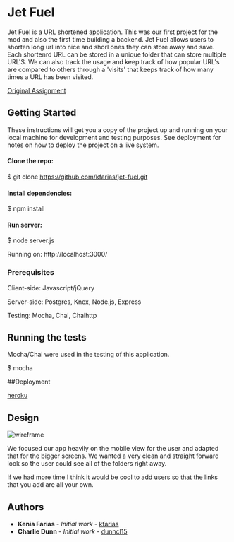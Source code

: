 # Jet Fuel

Jet Fuel is a URL shortened application. This was our first project for the mod and also the first time building a backend. Jet Fuel allows users to shorten long url into nice and shorl ones they can store away and save. Each shortenrd URL can be stored in a unique folder that can store multiple URL'S. We can also track the usage and keep track of how popular URL's are compared to others through a 'visits' that keeps track of how many times a URL has been visited.

[Original Assignment](http://frontend.turing.io/projects/jet-fuel.html)

## Getting Started

These instructions will get you a copy of the project up and running on your local machine for development and testing purposes. See deployment for notes on how to deploy the project on a live system.

#### Clone the repo: 
$ git clone https://github.com/kfarias/jet-fuel.git

#### Install dependencies:
$ npm install 

#### Run server: 
$ node server.js 

Running on: 
http://localhost:3000/

### Prerequisites

Client-side: Javascript/jQuery 

Server-side: Postgres, Knex, Node.js, Express 

Testing: Mocha, Chai, Chaihttp

## Running the tests

Mocha/Chai were used in the testing of this application. 

$ mocha

##Deployment

[heroku](https://bstoroztestapp.herokuapp.com/)

## Design
![wireframe](http://i.imgur.com/xBBrtMe.png)

We focused our app heavily on the mobile view for the user and adapted that for the bigger screens. We wanted a very clean and straight forward look so the user could see all of the folders right away.

If we had more time I think it would be cool to add users so that the links that you add are all your own. 

## Authors

* **Kenia Farias** - *Initial work* - [kfarias](https://github.com/kfarias)
* **Charlie Dunn** - *Initial work* - [dunncl15](https://github.com/dunncl15) 

